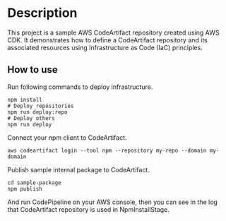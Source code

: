 # Description 

This project is a sample AWS CodeArtifact repository created using AWS CDK. It demonstrates how to define a CodeArtifact repository and its associated resources using Infrastructure as Code (IaC) principles. 

## How to use

Run following commands to deploy infrastructure.
```
npm install
# Deploy repositories
npm run deploy:repo
# Deploy others
npm run deploy
```

Connect your npm client to CodeArtifact.
```
aws codeartifact login --tool npm --repository my-repo --domain my-domain
```

Publish sample internal package to CodeArtifact.
```
cd sample-package
npm publish
```

And run CodePipeline on your AWS console, then you can see in the log that CodeArtifact repository is used in NpmInstallStage.